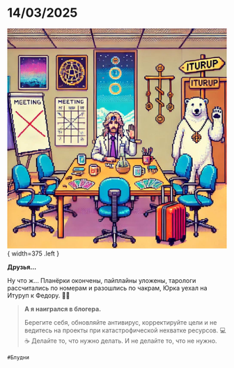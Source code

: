 # 14/03/2025

![ ](<../../assets/img/photo_2025-10-03_08-38-35.jpg>){ width=375 .left }

**Друзья…**

Ну что ж...
Планёрки окончены, пайплайны уложены, тарологи рассчитались по номерам и разошлись по чакрам, Юрка уехал на Итуруп к Федору. 🐻‍❄️

> **А я наигрался в блогера.**
>
> Берегите себя, обновляйте антивирус, корректируйте цели и не ведитесь на проекты при катастрофической нехватке ресурсов. 💻☕️
> Делайте то, что нужно делать.
> И не делайте то, что не нужно.

`#Блудни`